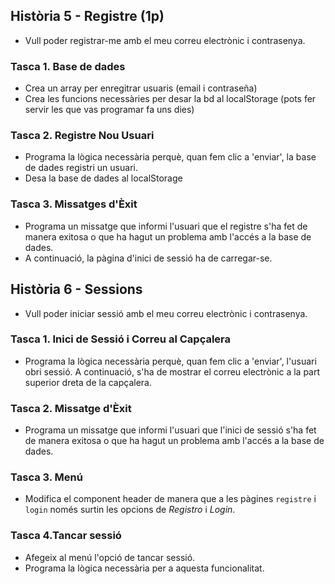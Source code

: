 
## Història 5 - Registre (1p)
- Vull poder registrar-me amb el meu correu electrònic i contrasenya.

### Tasca 1. Base de dades
- Crea un array per enregitrar usuaris (email i contraseña)
- Crea les funcions necessàries per desar la bd al localStorage (pots fer servir les que vas programar fa uns dies) 
### Tasca 2. Registre Nou Usuari
- Programa la lògica necessària perquè, quan fem clic a 'enviar', la base de dades registri un usuari.
- Desa la base de dades al localStorage
### Tasca 3. Missatges d'Èxit
- Programa un missatge que informi l'usuari que el registre s'ha fet de manera exitosa o que ha hagut un problema amb l'accés a la base de dades.
- A continuació, la pàgina d'inici de sessió ha de carregar-se.

## Història 6 - Sessions
- Vull poder iniciar sessió amb el meu correu electrònic i contrasenya.

### Tasca 1. Inici de Sessió i Correu al Capçalera
- Programa la lògica necessària perquè, quan fem clic a 'enviar', l'usuari obri sessió. A continuació, s'ha de mostrar el correu electrònic a la part superior dreta de la capçalera.
### Tasca 2. Missatge d'Èxit
- Programa un missatge que informi l'usuari que l'inici de sessió s'ha fet de manera exitosa o que ha hagut un problema amb l'accés a la base de dades.
### Tasca 3. Menú
- Modifica el component header de manera que a les pàgines `registre` i `login` només surtin les opcions de _Registro_ i _Login_.
### Tasca 4.Tancar sessió
- Afegeix al menú l'opció de tancar sessió.
- Programa la lògica necessària per a aquesta funcionalitat.
